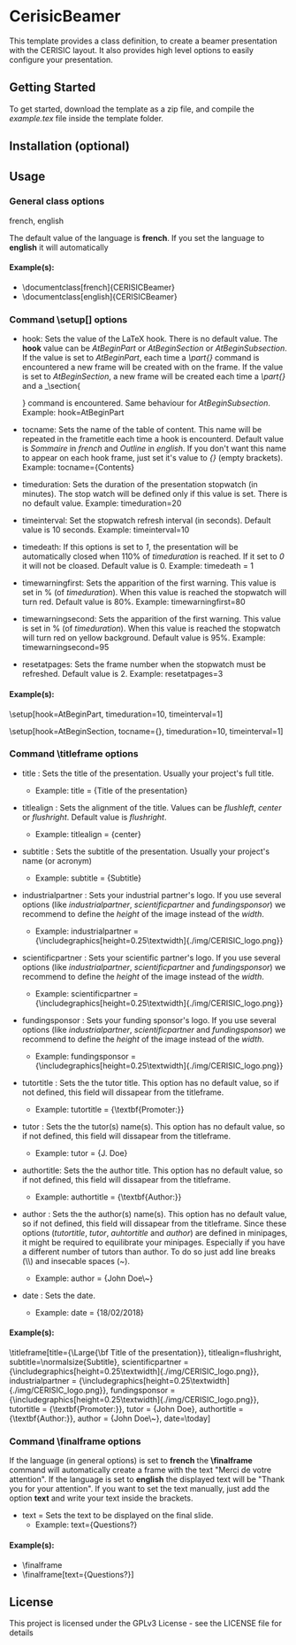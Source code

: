 # CerisicBeamer
This template provides a class definition, to create a beamer presentation with the CERISIC layout. It also provides high level options to easily configure your presentation.

## Getting Started

To get started, download the template as a zip file, and compile the _example.tex_ file inside the template folder.

## Installation (optional)


## Usage
### General class options
french, english

The default value of the language is **french**. If you set the language to **english** it will automatically 

#### Example(s):
* \documentclass[french]{CERISICBeamer}
* \documentclass[english]{CERISICBeamer}

### Command \setup[] options

* hook: Sets the value of the LaTeX hook. There is no default value. The **hook** value can be _AtBeginPart_ or _AtBeginSection_ or _AtBeginSubsection_. If the value is set to _AtBeginPart_, each time a _\part{<Part title>}_ command is encountered a new frame will be created with <Part title> on the frame. If the value is set to _AtBeginSection_, a new frame will be created each time a _\part{<Part title>}_ and a _\section{<Section title>} command is encountered. Same behaviour for _AtBeginSubsection_.
	Example: hook=AtBeginPart

* tocname: Sets the name of the table of content. This name will be repeated in the frametitle each time a hook is encounterd. Default value is _Sommaire_ in _french_ and _Outline_ in _english_. If you don't want this name to appear on each hook frame, just set it's value to _{}_ (empty brackets).
	Example: tocname={Contents}

* timeduration: Sets the duration of the presentation stopwatch (in minutes). The stop watch will be defined only if this value is set. There is no default value.
	Example: timeduration=20

* timeinterval: Set the stopwatch refresh interval (in seconds). Default value is 10 seconds.
	Example: timeinterval=10

* timedeath: If this options is set to _1_, the presentation will be automatically closed when 110% of _timeduration_ is reached. If it set to _0_ it will not be cloased. Default value is 0.
	Example: timedeath = 1

* timewarningfirst: Sets the apparition of the first warning. This value is set in % (of _timeduration_). When this value is reached the stopwatch will turn red. Default value is 80%.
	Example: timewarningfirst=80

* timewarningsecond: Sets the apparition of the first warning. This value is set in % (of _timeduration_). When this value is reached the stopwatch will turn red on yellow background. Default value is 95%.
	Example: timewarningsecond=95

* resetatpages: Sets the frame number when the stopwatch must be refreshed. Default value is 2.
	Example: resetatpages=3

#### Example(s):

\setup[hook=AtBeginPart,
	   timeduration=10,
	   timeinterval=1]

\setup[hook=AtBeginSection,
	   tocname={},
	   timeduration=10,
	   timeinterval=1]



### Command **\titleframe** options
* title : Sets the title of the presentation. Usually your project's full title.
	* Example: title = {Title of the presentation}

* titlealign : Sets the alignment of the title. Values can be _flushleft_, _center_ or _flushright_. Default value is _flushright_.
	* Example: titlealign = {center}

* subtitle : Sets the subtitle of the presentation. Usually your project's name (or acronym)
	* Example: subtitle = {Subtitle}

* industrialpartner : Sets your industrial partner's logo. If you use several options (like _industrialpartner_, _scientificpartner_ and _fundingsponsor_) we recommend to define the _height_ of the image instead of the _width_.
	* Example: industrialpartner = {\includegraphics[height=0.25\textwidth]{./img/CERISIC_logo.png}}

* scientificpartner : Sets your scientific partner's logo. If you use several options (like _industrialpartner_, _scientificpartner_ and _fundingsponsor_) we recommend to define the _height_ of the image instead of the _width_.
	* Example: scientificpartner = {\includegraphics[height=0.25\textwidth]{./img/CERISIC_logo.png}}

* fundingsponsor : Sets your funding sponsor's logo. If you use several options (like _industrialpartner_, _scientificpartner_ and _fundingsponsor_) we recommend to define the _height_ of the image instead of the _width_.
	* Example: fundingsponsor = {\includegraphics[height=0.25\textwidth]{./img/CERISIC_logo.png}}

* tutortitle : Sets the the tutor title. This option has no default value, so if not defined, this field will dissapear from the titleframe.
	* Example: tutortitle = {\textbf{Promoter:}}

* tutor : Sets the the tutor(s) name(s). This option has no default value, so if not defined, this field will dissapear from the titleframe.
	* Example: tutor = {J. Doe}

* authortitle: Sets the the author title. This option has no default value, so if not defined, this field will dissapear from the titleframe.
	* Example: authortitle = {\textbf{Author:}}

* author : Sets the the author(s) name(s). This option has no default value, so if not defined, this field will dissapear from the titleframe. Since these options (_tutortitle_, _tutor_, _auhtortitle_ and _author_) are defined in minipages, it might be required to equilibrate your minipages. Especially if you have a different number of tutors than author. To do so just add line breaks (\\\\) and insecable spaces (~).
	* Example: author = {John Doe\\~}

* date : Sets the date.
	* Example: date = {18/02/2018}

#### Example(s):
\titleframe[title={\Large{\bf Title of the presentation}},
			titlealign=flushright,
			subtitle=\normalsize{Subtitle},
			scientificpartner = {\includegraphics[height=0.25\textwidth]{./img/CERISIC_logo.png}},
			industrialpartner = {\includegraphics[height=0.25\textwidth]{./img/CERISIC_logo.png}},
			fundingsponsor = {\includegraphics[height=0.25\textwidth]{./img/CERISIC_logo.png}},
			tutortitle = {\textbf{Promoter:}},
			tutor = {John Doe},
			authortitle = {\textbf{Author:}},
			author = {John Doe\\~},
			date=\today]

### Command **\finalframe** options

If the language (in general options) is set to **french** the **\finalframe** command will automatically create a frame with the text "Merci de votre attention". If the language is set to **english** the displayed text will be "Thank you for your attention". If you want to set the text manually, just add the option **text** and write your text inside the brackets.

* text = Sets the text to be displayed on the final slide. 
	* Example: text={Questions?}

#### Example(s):

* \finalframe
* \finalframe[text={Questions?}]


## License
This project is licensed under the GPLv3 License - see the LICENSE file for details